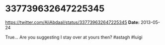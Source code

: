 # 337739632647225345
https://twitter.com/AliAbdaal/status/337739632647225345
**Date:** 2013-05-24

True... Are you suggesting I stay over at yours then? #astagh #luigi
